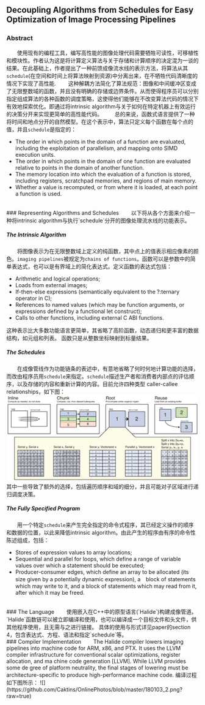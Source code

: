 ## Decoupling Algorithms from Schedules for Easy Optimization of Image Processing Pipelines

### Abstract 　　 
&emsp;&emsp;使用现有的编程工具，编写高性能的图像处理代码需要牺牲可读性，可移植性和模块性。作者认为这是将计算定义算法与关于存储和计算顺序的决定混为一谈的结果。在此基础上，作者提出了一种前馈成像流水线的表示方法，将算法从其`schedule`(在空间和时间上将算法映射到资源)中分离出来，在不牺牲代码清晰度的情况下实现了高性能.
&emsp;&emsp;这种解耦方法简化了算法规范：图像和中间缓冲区变成了无限整数域的函数，并且没有明确的存储或边界条件。从而使得程序员可以分别指定组成算法的各种函数的调度策略，这使得他们能够在不改变算法代码的情况下有效地探索优化。即通过将intrinsic algorithm与关于如何在特定机器上有效运行的决策分开来实现更简单的高性能代码。
&emsp;&emsp;总的来说，函数式语言提供了一种将时间和地点分开的自然模型。在这个表示中，算法只定义每个函数在每个点的值，并且`schedule`是指定的：

* The order in which points in the domain of a function are evaluated, including the exploitation of parallelism, and mapping onto SIMD execution units.
* The order in which points in the domain of one function are evaluated relative to points in the domain of another function.
* The memory location into which the evaluation of a function is stored, including registers, scratchpad memories, and regions of main memory.
* Whether a value is recomputed, or from where it is loaded, at each point a function is used.

</br>
### Representing Algorithms and Schedules
&emsp;&emsp;以下将从各个方面来介绍一种将intrinsic algorithm与执行`schedule`分开的图像处理流水线的功能表示。

##### The Intrinsic Algorithm
&emsp;&emsp;将图像表示为在无限整数域上定义的纯函数，其中点上的值表示相应像素的颜色。`imaging pipelines`被规定为`chains of functions`。函数可以是参数中的简单表达式，也可以是有界域上的简化表达式。定义函数的表达式包括：    

* Arithmetic and logical operations;
* Loads from external images;
* If-then-else expressions (semantically equivalent to the ?:ternary operator in C);
* References to named values (which may be function arguments, or expressions defined by a functional let construct);
* Calls to other functions, including external C ABI functions.

这种表示比大多数功能语言更简单，其省略了高阶函数，动态递归和更丰富的数据结构，如元组和列表。 函数只是从整数坐标映射到标量结果。

##### The Schedules
&emsp;&emsp;在成像管线作为功能链条的表述中，有意地省略了何时何地计算功能的选择，而改由程序员用`schedule`来指定。`schedule`描述生产者和消费者内部点的评估顺序，以及存储的内容和重新计算的内容。目前允许四种类型 caller-callee relationships，如下图：
![](https://github.com/Caktins/OnlinePhotos/blob/master/180103_1.png?raw=true)
其中一些导致了额外的选择，包括遍历顺序和域的细分，并且可能对子区域进行递归调度决策。


##### The Fully Specified Program
&emsp;&emsp;用一个特定`schedule`来产生完全指定的命令式程序，其已经定义操作的顺序和数据的位置，以此来降低intrinsic algorithm。由此产生的程序由有序的命令性陈述组成，包括：

* Stores of expression values to array locations;
* Sequential and parallel for loops, which define a range of variable values over which a statement should be executed;
* Producer-consumer edges, which define an array to be allocated (its size given by a potentially dynamic expression), a　block of statements which may write to it, and a block of statements which may read from it, after which it may be freed.

</br>
### The Language
&emsp;&emsp;使用嵌入在C++中的原型语言(`Halide`)构建成像管道。 `Halide`函数链可以被立即编译和使用，也可以编译成一个目标文件和头文件，供其他程序使用，且无需与之进行链接。
具体的使用与形式详见paper的section 4，包含表达式、方程、语法和指定`schedule`等。

</br>
### Compiler Implementation
&emsp;&emsp;The Halide compiler lowers imaging pipelines into machine code for ARM, x86, and PTX. It uses the LLVM compiler infrastructure for conventional scalar optimizations, register allocation, and ma chine code generation [LLVM]. While LLVM provides some de gree of platform neutrality, the final stages of lowering must be architecture-specific to produce high-performance machine code. 编译过程如下图所示：
![](https://github.com/Caktins/OnlinePhotos/blob/master/180103_2.png?raw=true)



